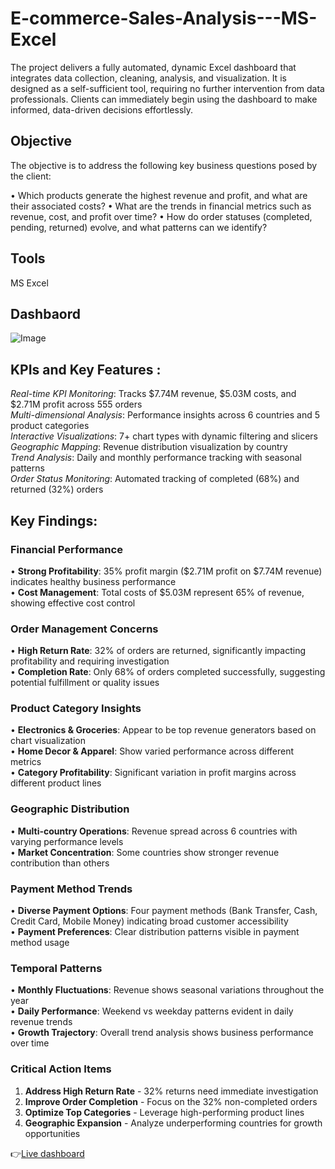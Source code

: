 # E-commerce-Sales-Analysis---MS-Excel  
The project delivers a fully automated, dynamic Excel dashboard that integrates data collection, cleaning, analysis, and visualization. It is designed as a self-sufficient tool, requiring no further intervention from data professionals. Clients can immediately begin using the dashboard to make informed, data-driven decisions effortlessly.

## Objective
The objective is to address the following key business questions posed by the client:

• Which products generate the highest revenue and profit, and what are their associated costs?
• What are the trends in financial metrics such as revenue, cost, and profit over time?
• How do order statuses (completed, pending, returned) evolve, and what patterns can we identify?  

## Tools 
MS Excel  
## Dashbaord   
![Image](https://github.com/user-attachments/assets/bd6e9efb-1ec9-43c2-b0f7-351b28bea0a6)
## KPIs and Key Features :  

*Real-time KPI Monitoring*: Tracks $7.74M revenue, $5.03M costs, and $2.71M profit across 555 orders  
*Multi-dimensional Analysis*: Performance insights across 6 countries and 5 product categories    
*Interactive Visualizations*: 7+ chart types with dynamic filtering and slicers   
*Geographic Mapping*: Revenue distribution visualization by country   
*Trend Analysis*: Daily and monthly performance tracking with seasonal patterns    
*Order Status Monitoring*: Automated tracking of completed (68%) and returned (32%) orders   

## Key Findings:

### Financial Performance
• **Strong Profitability**: 35% profit margin ($2.71M profit on $7.74M revenue) indicates healthy business performance    
• **Cost Management**: Total costs of $5.03M represent 65% of revenue, showing effective cost control

### Order Management Concerns
• **High Return Rate**: 32% of orders are returned, significantly impacting profitability and requiring investigation   
• **Completion Rate**: Only 68% of orders completed successfully, suggesting potential fulfillment or quality issues

### Product Category Insights
• **Electronics & Groceries**: Appear to be top revenue generators based on chart visualization   
• **Home Decor & Apparel**: Show varied performance across different metrics   
• **Category Profitability**: Significant variation in profit margins across different product lines

### Geographic Distribution
• **Multi-country Operations**: Revenue spread across 6 countries with varying performance levels    
• **Market Concentration**: Some countries show stronger revenue contribution than others

### Payment Method Trends
• **Diverse Payment Options**: Four payment methods (Bank Transfer, Cash, Credit Card, Mobile Money) indicating broad customer accessibility   
• **Payment Preferences**: Clear distribution patterns visible in payment method usage

### Temporal Patterns
• **Monthly Fluctuations**: Revenue shows seasonal variations throughout the year    
• **Daily Performance**: Weekend vs weekday patterns evident in daily revenue trends    
• **Growth Trajectory**: Overall trend analysis shows business performance over time

### Critical Action Items
1. **Address High Return Rate** - 32% returns need immediate investigation
2. **Improve Order Completion** - Focus on the 32% non-completed orders
3. **Optimize Top Categories** - Leverage high-performing product lines
4. **Geographic Expansion** - Analyze underperforming countries for growth opportunities

👉[Live dashboard](https://docs.google.com/spreadsheets/d/10b-GStrccVj4h2q_I-tfZ0oLn-mvXx7m/edit?usp=sharing&ouid=107213843031136373293&rtpof=true&sd=true) 

